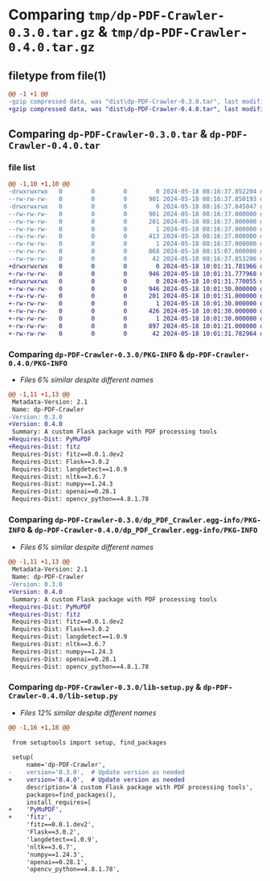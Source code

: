 # Comparing `tmp/dp-PDF-Crawler-0.3.0.tar.gz` & `tmp/dp-PDF-Crawler-0.4.0.tar.gz`

## filetype from file(1)

```diff
@@ -1 +1 @@
-gzip compressed data, was "dist\dp-PDF-Crawler-0.3.0.tar", last modified: Sat May 18 08:16:37 2024, max compression
+gzip compressed data, was "dist\dp-PDF-Crawler-0.4.0.tar", last modified: Sat May 18 10:01:31 2024, max compression
```

## Comparing `dp-PDF-Crawler-0.3.0.tar` & `dp-PDF-Crawler-0.4.0.tar`

### file list

```diff
@@ -1,10 +1,10 @@
-drwxrwxrwx   0        0        0        0 2024-05-18 08:16:37.852204 dp-PDF-Crawler-0.3.0/
--rw-rw-rw-   0        0        0      901 2024-05-18 08:16:37.850193 dp-PDF-Crawler-0.3.0/PKG-INFO
-drwxrwxrwx   0        0        0        0 2024-05-18 08:16:37.845047 dp-PDF-Crawler-0.3.0/dp_PDF_Crawler.egg-info/
--rw-rw-rw-   0        0        0      901 2024-05-18 08:16:37.000000 dp-PDF-Crawler-0.3.0/dp_PDF_Crawler.egg-info/PKG-INFO
--rw-rw-rw-   0        0        0      201 2024-05-18 08:16:37.000000 dp-PDF-Crawler-0.3.0/dp_PDF_Crawler.egg-info/SOURCES.txt
--rw-rw-rw-   0        0        0        1 2024-05-18 08:16:37.000000 dp-PDF-Crawler-0.3.0/dp_PDF_Crawler.egg-info/dependency_links.txt
--rw-rw-rw-   0        0        0      413 2024-05-18 08:16:37.000000 dp-PDF-Crawler-0.3.0/dp_PDF_Crawler.egg-info/requires.txt
--rw-rw-rw-   0        0        0        1 2024-05-18 08:16:37.000000 dp-PDF-Crawler-0.3.0/dp_PDF_Crawler.egg-info/top_level.txt
--rw-rw-rw-   0        0        0      868 2024-05-18 08:15:07.000000 dp-PDF-Crawler-0.3.0/lib-setup.py
--rw-rw-rw-   0        0        0       42 2024-05-18 08:16:37.853206 dp-PDF-Crawler-0.3.0/setup.cfg
+drwxrwxrwx   0        0        0        0 2024-05-18 10:01:31.781966 dp-PDF-Crawler-0.4.0/
+-rw-rw-rw-   0        0        0      946 2024-05-18 10:01:31.777968 dp-PDF-Crawler-0.4.0/PKG-INFO
+drwxrwxrwx   0        0        0        0 2024-05-18 10:01:31.770055 dp-PDF-Crawler-0.4.0/dp_PDF_Crawler.egg-info/
+-rw-rw-rw-   0        0        0      946 2024-05-18 10:01:30.000000 dp-PDF-Crawler-0.4.0/dp_PDF_Crawler.egg-info/PKG-INFO
+-rw-rw-rw-   0        0        0      201 2024-05-18 10:01:31.000000 dp-PDF-Crawler-0.4.0/dp_PDF_Crawler.egg-info/SOURCES.txt
+-rw-rw-rw-   0        0        0        1 2024-05-18 10:01:30.000000 dp-PDF-Crawler-0.4.0/dp_PDF_Crawler.egg-info/dependency_links.txt
+-rw-rw-rw-   0        0        0      426 2024-05-18 10:01:30.000000 dp-PDF-Crawler-0.4.0/dp_PDF_Crawler.egg-info/requires.txt
+-rw-rw-rw-   0        0        0        1 2024-05-18 10:01:30.000000 dp-PDF-Crawler-0.4.0/dp_PDF_Crawler.egg-info/top_level.txt
+-rw-rw-rw-   0        0        0      897 2024-05-18 10:01:21.000000 dp-PDF-Crawler-0.4.0/lib-setup.py
+-rw-rw-rw-   0        0        0       42 2024-05-18 10:01:31.782964 dp-PDF-Crawler-0.4.0/setup.cfg
```

### Comparing `dp-PDF-Crawler-0.3.0/PKG-INFO` & `dp-PDF-Crawler-0.4.0/PKG-INFO`

 * *Files 6% similar despite different names*

```diff
@@ -1,11 +1,13 @@
 Metadata-Version: 2.1
 Name: dp-PDF-Crawler
-Version: 0.3.0
+Version: 0.4.0
 Summary: A custom Flask package with PDF processing tools
+Requires-Dist: PyMuPDF
+Requires-Dist: fitz
 Requires-Dist: fitz==0.0.1.dev2
 Requires-Dist: Flask==3.0.2
 Requires-Dist: langdetect==1.0.9
 Requires-Dist: nltk==3.6.7
 Requires-Dist: numpy==1.24.3
 Requires-Dist: openai==0.28.1
 Requires-Dist: opencv_python==4.8.1.78
```

### Comparing `dp-PDF-Crawler-0.3.0/dp_PDF_Crawler.egg-info/PKG-INFO` & `dp-PDF-Crawler-0.4.0/dp_PDF_Crawler.egg-info/PKG-INFO`

 * *Files 6% similar despite different names*

```diff
@@ -1,11 +1,13 @@
 Metadata-Version: 2.1
 Name: dp-PDF-Crawler
-Version: 0.3.0
+Version: 0.4.0
 Summary: A custom Flask package with PDF processing tools
+Requires-Dist: PyMuPDF
+Requires-Dist: fitz
 Requires-Dist: fitz==0.0.1.dev2
 Requires-Dist: Flask==3.0.2
 Requires-Dist: langdetect==1.0.9
 Requires-Dist: nltk==3.6.7
 Requires-Dist: numpy==1.24.3
 Requires-Dist: openai==0.28.1
 Requires-Dist: opencv_python==4.8.1.78
```

### Comparing `dp-PDF-Crawler-0.3.0/lib-setup.py` & `dp-PDF-Crawler-0.4.0/lib-setup.py`

 * *Files 12% similar despite different names*

```diff
@@ -1,16 +1,18 @@
 
 from setuptools import setup, find_packages
 
 setup(
     name='dp-PDF-Crawler',
-    version='0.3.0',  # Update version as needed
+    version='0.4.0',  # Update version as needed
     description='A custom Flask package with PDF processing tools',
     packages=find_packages(),
     install_requires=[
+    'PyMuPDF',
+    'fitz',
     'fitz==0.0.1.dev2',
     'Flask==3.0.2',
     'langdetect==1.0.9',
     'nltk==3.6.7',
     'numpy==1.24.3',
     'openai==0.28.1',
     'opencv_python==4.8.1.78',
```

